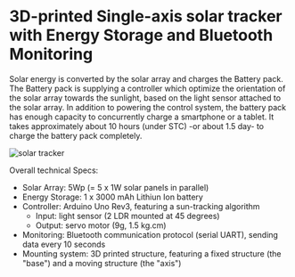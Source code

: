 # 3D-printed Single-axis solar tracker with Energy Storage and Bluetooth Monitoring

Solar energy is converted by the solar array and charges the Battery pack. The Battery pack is supplying a controller which optimize the orientation of the solar array towards the sunlight, based on the light sensor attached to the solar array. In addition to powering the control system, the battery pack has enough capacity to concurrently charge a smartphone or a tablet. It takes approximately about 10 hours (under STC) -or about 1.5 day- to charge the battery pack completely.

![solar tracker](https://github.com/nicolasfguillaume/solar-tracker-iot-arduino/blob/master/solar-tracker.jpg)

Overall technical Specs:
- Solar Array: 5Wp (= 5 x 1W solar panels in parallel)
- Energy Storage: 1 x 3000 mAh Lithiun Ion battery
- Controller: Arduino Uno Rev3, featuring a sun-tracking algorithm
  * Input: light sensor (2 LDR mounted at 45 degrees)
  * Output: servo motor (9g, 1.5 kg.cm)
- Monitoring: Bluetooth communication protocol (serial UART), sending data every 10 seconds
- Mounting system: 3D printed structure, featuring a fixed structure (the "base") and a moving structure (the "axis")
